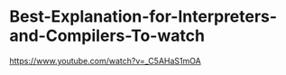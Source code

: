 # Best-Explanation-for-Interpreters-and-Compilers-To-watch
https://www.youtube.com/watch?v=_C5AHaS1mOA
